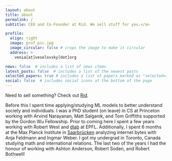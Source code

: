 ```yaml
---
layout: about
title: about
permalink: /
subtitle: CEO and Co-Founder at Rid. We sell stuff for you.</a>

profile:
  align: right
  image: prof_pic.jpg
  image_circular: false # crops the image to make it circular
  address: >
    venia[at]veselovsky[dot]org

news: false  # includes a list of news items
latest_posts: false  # includes a list of the newest posts
selected_papers: true # includes a list of papers marked as "selected={true}"
social: false  # includes social icons at the bottom of the page
---
```


Need to sell something? Check out [Rid](https://rid.me). 

<!-- Currently focused on making AIs compete against each other in real physically-simulated sports at Ludus Labs.  -->

Before this I spent time applying/studying ML models to better understand society and individuals. I was a PhD student (on leave) in CS at Princeton working with Arvind Narayanan, Matt Salganik, and Tom Griffiths supported by the Gordon Wu Fellowship. Prior to coming here I spent a few years working with Robert West and [dlab](https://dlab.epfl.ch/) at EPFL. Additionally, I spent 6 months at the Max Planck Institute in [Saarbrücken](https://en.wikipedia.org/wiki/Scheidt_(Saarbr%C3%BCcken)) analyzing internet bytes with Anja Feldmann and Ingmar Weber.
I got my undergrad in Toronto, Canada studying math and international relations. The last two of the years I had the honour of working with Ashton Anderson, Robert Soden, and Robert Bothwell! 